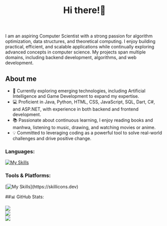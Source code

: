
<head>
  <meta name="google-site-verification" content="l50Ld6b6I62IgntsSoqWSoLY-4Ywhf37ak-KfF95uTA" />
</head>
<header>
  <h1 align="center">Hi there!👋</h1>
</header>
<section align="left">

I am an aspiring Computer Scientist with a strong passion for algorithm optimization, data structures, and theoretical computing. I enjoy building practical, efficient, and scalable applications while continually exploring advanced concepts in computer science. My projects span multiple domains, including backend development, algorithms, and web development.

## About me
- 🌱 Currently exploring emerging technologies, including Artificial Intelligence and Game Development to expand my expertise.
- 💻 Proficient in Java, Python, HTML, CSS, JavaScript, SQL, Dart, C#, and ASP.NET, with experience in both backend and frontend development.
- 📚 Passionate about continuous learning, I enjoy reading books and manhwa, listening to music, drawing, and watching movies or anime.
- 💡 Committed to leveraging coding as a powerful tool to solve real-world challenges and drive positive change.

<h3>Languages:</h3>
 
 [![My Skills](https://skillicons.dev/icons?i=js,html,css,js,php,bootstrap,c,dart,java,mysql,py,dotnet)](https://skillicons.dev)
    
<h3>Tools & Platforms:</h3>

[![My Skills](https://skillicons.dev/icons?i=js,vscode,visualstudio,pycharm,postman,notion,flutter,discord,blender,)](https://skillicons.dev)


##📊 GitHub Stats:

![](https://github-readme-stats.vercel.app/api?username=sandali45&theme=dark&hide_border=false&include_all_commits=false&count_private=false)<br/>
![](https://nirzak-streak-stats.vercel.app/?user=sandali45&theme=dark&hide_border=false)<br/>
![](https://github-readme-stats.vercel.app/api/top-langs/?username=sandali45&theme=dark&hide_border=false&include_all_commits=false&count_private=false&layout=compact)








